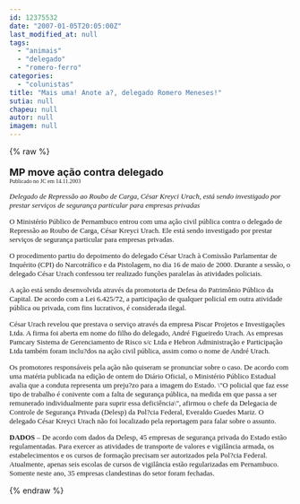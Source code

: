 ```yaml
---
id: 12375532
date: "2007-01-05T20:05:00Z"
last_modified_at: null
tags:
  - "animais"
  - "delegado"
  - "romero-ferro"
categories:
  - "colunistas"
title: "Mais uma! Anote a?, delegado Romero Meneses!"
sutia: null
chapeu: null
autor: null
imagem: null
---
```

{% raw %}
<p><B><FONT size=4></p>
<p><P>MP move ação contra delegado<BR></B></FONT><FONT face=Verdana size=1>Publicado no JC em 14.11.2003</FONT><FONT size=2> </P></FONT><I><FONT face=Verdana size=2></p>
<p><P>Delegado de Repressão ao Roubo de Carga, César Kreyci Urach, está sendo investigado por prestar serviços de segurança particular para empresas privadas</I> </P></p>
<p><P>O Ministério Público de Pernambuco entrou com uma ação civil pública contra o delegado de Repressão ao Roubo de Carga, César Kreyci Urach. Ele está sendo investigado por prestar serviços de segurança particular para empresas privadas. </P></p>
<p><P>O procedimento partiu do depoimento do delegado César Urach à Comissão Parlamentar de Inquérito (CPI) do Narcotráfico e da Pistolagem, no dia 16 de maio de 2000. Durante a sessão, o delegado César Urach confessou ter realizado funções paralelas às atividades policiais. </P></p>
<p><P>A ação está sendo desenvolvida através da promotoria de Defesa do Patrimônio Público da Capital. De acordo com a Lei 6.425/72, a participação de qualquer policial em outra atividade pública ou privada, com fins lucrativos, é considerada ilegal. </P></p>
<p><P>César Urach revelou que prestava o serviço através da empresa Piscar Projetos e Investigações Ltda. A firma foi aberta em nome do filho do delegado, André Figueiredo Urach. As empresas Pamcary Sistema de Gerenciamento de Risco s/c Ltda e Hebron Administração e Participação Ltda também foram inclu?dos na ação civil pública, assim como o nome de André Urach. </P></p>
<p><P>Os promotores responsáveis pela ação não quiseram se pronunciar sobre o caso. De acordo com uma matéria publicada na edição de ontem do Diário Oficial, o Ministério Público Estadual avalia que a conduta representa um preju?zo para a imagem do Estado. \"O policial que faz esse tipo de trabalho é conivente com a falta de segurança pública, na medida em que passa a ser remunerado individualmente para suprir essa deficiência\", afirmou o chefe da Delegacia de Controle de Segurança Privada (Delesp) da Pol?cia Federal, Everaldo Guedes Mariz. O delegado César Kreyci Urach não foi localizado pela reportagem para falar sobre o assunto. </P><B></p>
<p><P>DADOS</B> – De acordo com dados da Delesp, 45 empresas de segurança privada do Estado estão regulamentadas. Para exercer as atividades de transporte de valores e vigilância armada, os estabelecimentos e os cursos de formação precisam ser autorizados pela Pol?cia Federal. Atualmente, apenas seis escolas de cursos de vigilância estão regularizadas em Pernambuco. Somente neste ano, 35 empresas clandestinas do setor foram fechadas.</P></FONT> </p>
{% endraw %}
